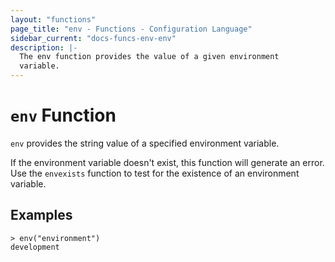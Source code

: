 ```yaml
---
layout: "functions"
page_title: "env - Functions - Configuration Language"
sidebar_current: "docs-funcs-env-env"
description: |-
  The env function provides the value of a given environment
  variable.
---
```


# `env` Function

`env` provides the string value of a specified environment variable.

If the environment variable doesn't exist, this function will generate an
error. Use the `envexists` function to test for the existence of an 
environment variable.

## Examples

```
> env("environment")
development
```